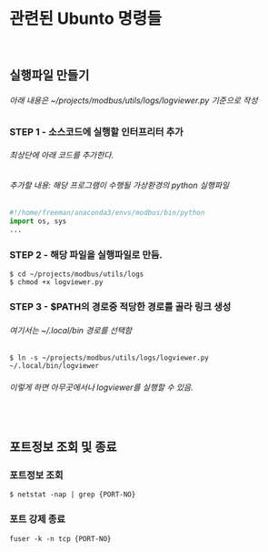 
# 관련된 Ubunto 명령들
<br/>

## 실행파일 만들기
###### 아래 내용은 ~/projects/modbus/utils/logs/logviewer.py 기준으로 작성
### STEP 1 - 소스코드에 실행할 인터프리터 추가
###### 최상단에 아래 코드를 추가한다.
###### 추가할 내용: 해당 프로그램이 수행될 가상환경의 python 실행파일
```python
#!/home/freeman/anaconda3/envs/modbus/bin/python
import os, sys
...
```
### STEP 2 - 해당 파일을 실행파일로 만듬.
```text
$ cd ~/projects/modbus/utils/logs
$ chmod +x logviewer.py
```
### STEP 3 - $PATH의 경로중 적당한 경로를 골라 링크 생성
###### 여기서는 ~/.local/bin 경로를 선택함
```text
$ ln -s ~/projects/modbus/utils/logs/logviewer.py ~/.local/bin/logviewer
```
###### 이렇게 하면 아무곳에서나 logviewer를 실행할 수 있음.

<br/>

## 포트정보 조회 및 종료
### 포트정보 조회
```text
$ netstat -nap | grep {PORT-NO}
```
### 포트 강제 종료
```text
fuser -k -n tcp {PORT-NO}
```